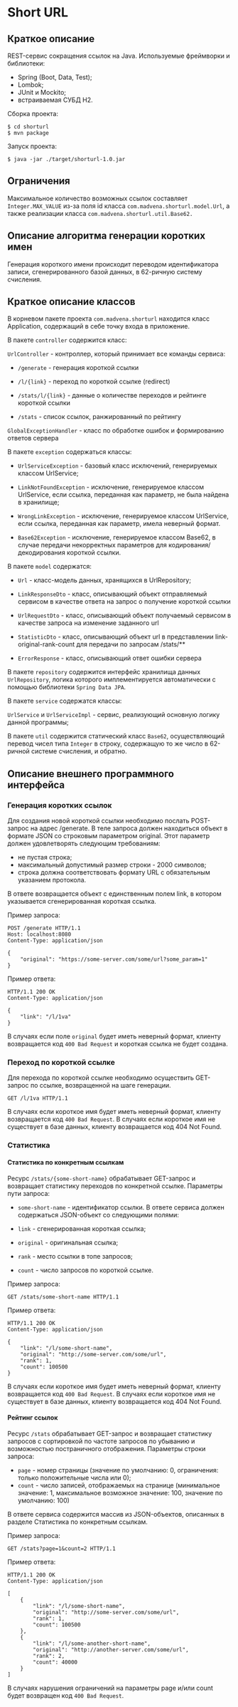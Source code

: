Short URL
=========
Краткое описание
-----------------
REST-сервис сокращения ссылок на Java. Используемые фреймворки и библиотеки:

- Spring (Boot, Data, Test);
- Lombok;
- JUnit и Mockito;
- встраиваемая СУБД H2.

Сборка проекта:

```
$ cd shorturl
$ mvn package
```

Запуск проекта:
```
$ java -jar ./target/shorturl-1.0.jar
```

Ограничения
-----------
Максимальное количество возможных ссылок составляет ```Integer.MAX_VALUE``` из-за поля id класса `com.madvena.shorturl.model.Url`, а также реализации класса `com.madvena.shorturl.util.Base62.`

Описание алгоритма генерации коротких имен
---------------------------
Генерация короткого имени происходит переводом идентификатора записи, сгенерированного базой данных, в 62-ричную систему счисления.

Краткое описание классов
------------------------
В корневом пакете проекта `com.madvena.shorturl` находится класс Application, содержащий в себе точку входа в приложение.

В пакете `controller` содержится класс:

`UrlController` - контроллер, который принимает все команды сервиса:

- `/generate` - генерация короткой ссылки

- `/l/{link}` - переход по короткой ссылке (redirect)

- `/stats/l/{link}` - данные о количестве переходов и рейтинге короткой ссылки

- `/stats` - список ссылок, ранжированный по рейтингу

`GlobalExceptionHandler` - класс по обработке ошибок и формированию ответов сервера

В пакете `exception` содержаться классы:


- `UrlServiceException` - базовый класс исключений, генерируемых классом UrlService;

- `LinkNotFoundException` - исключение, генерируемое классом UrlService, если ссылка, переданная как параметр, не была найдена в хранилище;

- `WrongLinkException` - исключение, генерируемое классом UrlService, если ссылка, переданная как параметр, имела неверный формат.

- `Base62Exception` - исключение, генерируемое классом Base62, в случае передачи некорректных параметров для кодирования/декодирования короткой ссылки.

В пакете `model` содержатся:

- `Url` - класс-модель данных, хранящихся в UrlRepository;

- `LinkResponseDto` - класс, описывающий объект отправляемый сервисом в качестве ответа на запрос о получение короткой ссылки

- `UrlRequestDto` - класс, описывающий объект получаемый сервисом в качестве запроса на изменение заданного url

- `StatisticDto` - класс, описывающий объект url в представлении link-original-rank-count для передачи по запросам /stats/**

- `ErrorResponse` - класс, описывающий ответ ошибки сервера

В пакете `repository` содержится интерфейс хранилища данных `UrlRepository`, логика которого имплементируется автоматически с помощью библиотеки `Spring Data JPA`.

В пакете `service` содержатся классы:

`UrlService` и `UrlServiceImpl` - сервис, реализующий основную логику данной программы;

В пакете `util` содержится статический класс `Base62`, осуществляющий перевод чисел типа `Integer` в строку, содержащую то же число в 62-ричной системе счисления, и обратно.


Описание внешнего программного интерфейса
--------------
### Генерация коротких ссылок
Для создания новой короткой ссылки необходимо послать POST-запрос на адрес /generate. В теле запроса должен находиться объект в формате JSON со строковым параметром original. Этот параметр должен удовлетворять следующим требованиям:

- не пустая строка;
- максимальный допустимый размер строки - 2000 символов;
- строка должна соответствовать формату URL с обязательным указанием протокола.

В ответе возвращается объект с единственным полем link, в котором указывается сгенерированная короткая ссылка.

Пример запроса:

```
POST /generate HTTP/1.1
Host: localhost:8080
Content-Type: application/json

{
	"original": "https://some-server.com/some/url?some_param=1"
}
```
Пример ответа:

```
HTTP/1.1 200 OK
Content-Type: application/json

{
    "link": "/l/1va"
}
```

В случаях если поле `original` будет иметь неверный формат, клиенту возвращается код `400 Bad Request` и короткая ссылка не будет создана.

### Переход по короткой ссылке
Для перехода по короткой ссылке необходимо осуществить GET-запрос по ссылке, возвращенной на шаге генерации.

```http
GET /l/1va HTTP/1.1
```
В случаях если короткое имя будет иметь неверный формат, клиенту возвращается код `400 Bad Request`. В случаях если короткое имя не существует в базе данных, клиенту возвращается код 404 Not Found.

### Статистика

#### Статистика по конкретным ссылкам
Ресурс `/stats/{some-short-name}` обрабатывает GET-запрос и возвращает статистику переходов по конкретной ссылке. Параметры пути запроса:

- `some-short-name` - идентификатор ссылки.
В ответе сервиса должен содержаться JSON-объект со следующими полями:

- `link` - сгенерированная короткая ссылка;
- `original` - оригинальная ссылка;
- `rank` - место ссылки в топе запросов;
- `count` - число запросов по короткой ссылке.

Пример запроса:
```
GET /stats/some-short-name HTTP/1.1
```
Пример ответа:

```http
HTTP/1.1 200 OK
Content-Type: application/json

{
    "link": "/l/some-short-name",
    "original": "http://some-server.com/some/url",
    "rank": 1,
    "count": 100500
}
```

В случаях если короткое имя будет иметь неверный формат, клиенту возвращается код `400 Bad Request`. В случаях если короткое имя не существует в базе данных, клиенту возвращается код 404 Not Found.

#### Рейтинг ссылок
Ресурс `/stats` обрабатывает GET-запрос и возвращает статистику запросов с сортировкой по частоте запросов по убыванию и возможностью постраничного отображения. Параметры строки запроса:

- `page` - номер страницы (значение по умолчанию: 0, ограничения: только положительные числа или 0);
- `count` - число записей, отображаемых на странице (минимальное значение: 1, максимальное возможное значение: 100, значение по умолчанию: 100)

В ответе сервиса содержится массив из JSON-объектов, описанных в разделе Статистика по конкретным ссылкам.

Пример запроса:
```
GET /stats?page=1&count=2 HTTP/1.1
```
Пример ответа:
```
HTTP/1.1 200 OK
Content-Type: application/json

[
    {
        "link": "/l/some-short-name",
        "original": "http://some-server.com/some/url",
        "rank": 1,
        "count": 100500
    },
    {
        "link": "/l/some-another-short-name",
        "original": "http://another-server.com/some/url",
        "rank": 2,
        "count": 40000
    }
]
```
В случаях нарушения ограничений на параметры page и/или count будет возвращен код `400 Bad Request`.
